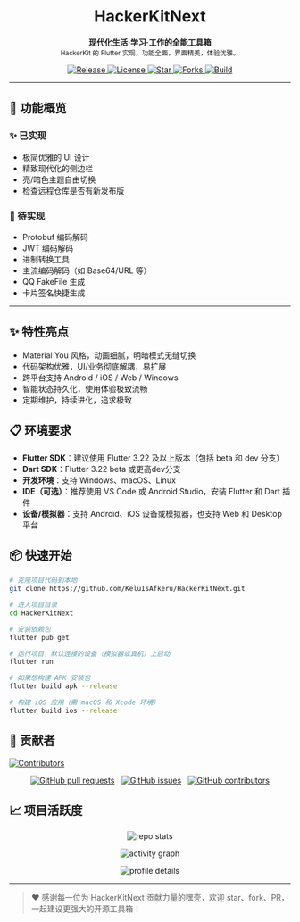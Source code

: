 <h1 align="center">HackerKitNext</h1>
<p align="center">
  <b>现代化生活·学习·工作的全能工具箱</b> <br>
  <sub>HackerKit 的 Flutter 实现，功能全面，界面精美，体验优雅。</sub>
</p>

<p align="center">
  <a href="https://github.com/KeluIsAfkeru/HackerKitNext/releases">
    <img alt="Release" src="https://img.shields.io/github/v/release/KeluIsAfkeru/HackerKitNext?style=flat-square">
  </a>
  <a href="https://github.com/KeluIsAfkeru/HackerKitNext/blob/main/LICENSE">
    <img alt="License" src="https://img.shields.io/github/license/KeluIsAfkeru/HackerKitNext?style=flat-square">
  </a>
  <a href="https://github.com/KeluIsAfkeru/HackerKitNext/stargazers">
    <img alt="Star" src="https://img.shields.io/github/stars/KeluIsAfkeru/HackerKitNext?style=flat-square">
  </a>
  <a href="https://github.com/KeluIsAfkeru/HackerKitNext/network/members">
    <img alt="Forks" src="https://img.shields.io/github/forks/KeluIsAfkeru/HackerKitNext?style=flat-square">
  </a>
  <a href="https://github.com/KeluIsAfkeru/HackerKitNext/actions">
    <img alt="Build" src="https://img.shields.io/github/actions/workflow/status/KeluIsAfkeru/HackerKitNext/flutter.yml?branch=main&style=flat-square">
  </a>
</p>

---

## 🌟 功能概览

### ✨ 已实现
- 极简优雅的 UI 设计
- 精致现代化的侧边栏
- 亮/暗色主题自由切换
- 检查远程仓库是否有新发布版

### 🚧 待实现
- Protobuf 编码解码
- JWT 编码解码
- 进制转换工具
- 主流编码解码（如 Base64/URL 等）
- QQ FakeFile 生成
- 卡片签名快捷生成

---

## ✨ 特性亮点

- Material You 风格，动画细腻，明暗模式无缝切换
- 代码架构优雅，UI/业务彻底解耦，易扩展
- 跨平台支持 Android / iOS / Web / Windows
- 智能状态持久化，使用体验极致流畅
- 定期维护，持续进化，追求极致

## 📋 环境要求

- **Flutter SDK**：建议使用 Flutter 3.22 及以上版本（包括 beta 和 dev 分支）
- **Dart SDK**：Flutter 3.22 beta 或更高dev分支
- **开发环境**：支持 Windows、macOS、Linux
- **IDE（可选）**：推荐使用 VS Code 或 Android Studio，安装 Flutter 和 Dart 插件
- **设备/模拟器**：支持 Android、iOS 设备或模拟器，也支持 Web 和 Desktop 平台

## 📦 快速开始

```bash
# 克隆项目代码到本地
git clone https://github.com/KeluIsAfkeru/HackerKitNext.git

# 进入项目目录
cd HackerKitNext

# 安装依赖包
flutter pub get

# 运行项目，默认连接的设备（模拟器或真机）上启动
flutter run

# 如果想构建 APK 安装包
flutter build apk --release

# 构建 iOS 应用（需 macOS 和 Xcode 环境）
flutter build ios --release
```

## 👥 贡献者
<p align="left">
  <a href="https://github.com/KeluIsAfkeru/HackerKitNext/graphs/contributors">
    <img src="https://contrib.rocks/image?repo=KeluIsAfkeru/HackerKit" alt="Contributors" />
  </a>
</p>
<!-- contributor-avatars end -->

<p align="center">
  <a href="https://github.com/KeluIsAfkeru/HackerKitNext/pulls" style="display:inline-block; margin-right:8px;">
    <img alt="GitHub pull requests" src="https://img.shields.io/github/issues-pr/KeluIsAfkeru/HackerKitNext?style=for-the-badge" />
  </a>
  <a href="https://github.com/KeluIsAfkeru/HackerKitNext/issues" style="display:inline-block; margin-right:8px;">
    <img alt="GitHub issues" src="https://img.shields.io/github/issues/KeluIsAfkeru/HackerKitNext?style=for-the-badge" />
  </a>
  <a href="https://github.com/KeluIsAfkeru/HackerKitNext/graphs/contributors" style="display:inline-block;">
    <img alt="GitHub contributors" src="https://img.shields.io/github/contributors/KeluIsAfkeru/HackerKitNext?style=for-the-badge" />
  </a>
</p>



## 📈 项目活跃度

<p align="center">
  <img src="https://github-readme-stats.vercel.app/api/pin/?username=KeluIsAfkeru&repo=HackerKitNext&theme=react&show_owner=true" alt="repo stats"/>
</p>
<p align="center">
  <img src="https://github-readme-activity-graph.vercel.app/graph?username=KeluIsAfkeru&repo=HackerKitNext&theme=react-dark" alt="activity graph"/>
</p>
<p align="center">
  <img src="https://github-profile-summary-cards.vercel.app/api/cards/profile-details?username=KeluIsAfkeru&theme=vue" alt="profile details"/>
</p>

---

> ❤️ 感谢每一位为 HackerKitNext 贡献力量的嘿壳，欢迎 star、fork、PR，一起建设更强大的开源工具箱！